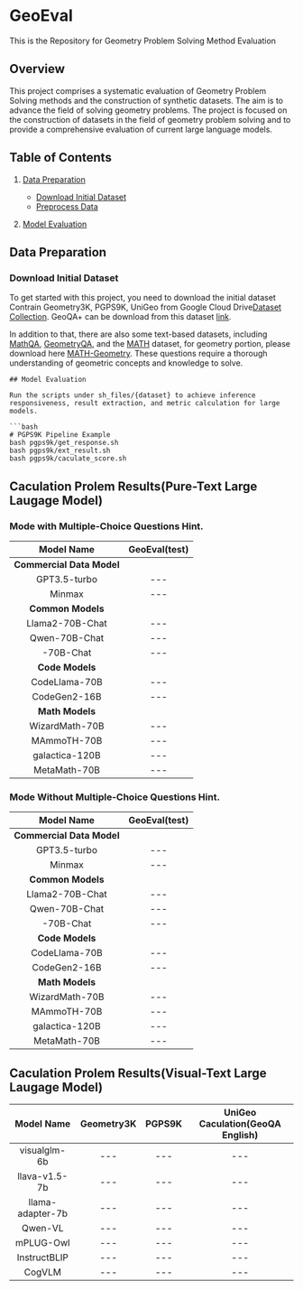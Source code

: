 # GeoEval
This is the Repository for Geometry Problem Solving Method Evaluation



## Overview

This project comprises a systematic evaluation of Geometry Problem Solving methods and the construction of synthetic datasets. The aim is to advance the field of solving geometry problems. The project is focused on the construction of datasets in the field of geometry problem solving and to provide a comprehensive evaluation of current large language models.

## Table of Contents

1. [Data Preparation](#data-preparation)
   - [Download Initial Dataset](#download-initial-dataset)
   - [Preprocess Data](#preprocess-data)
   
2. [Model Evaluation](#model-evaluation)


## Data Preparation

### Download Initial Dataset

To get started with this project, you need to download the initial dataset Contrain Geometry3K, PGPS9K, UniGeo from Google Cloud Drive[Dataset Collection](https://drive.google.com/file/d/13xWRtt_C4jpA3F8NZ3deR089I3s17_WK/view?usp=drive_link). GeoQA+ can be download from this dataset [link](https://drive.google.com/file/d/1KL4_wIzr3p8XSKMkkLgYcYwCbb0TzZ9O/view?usp=drive_link).  

In addition to that, there are also some text-based datasets, including [MathQA](https://drive.google.com/file/d/11E3ALsQxEtOPVtjKxrAwN99MIhtWl4No/view?usp=drive_link), [GeometryQA](https://github.com/DoubleBite/Sequence-to-General-tree/blob/master/data/geometryQA/geometry1398.json), and the [MATH](https://drive.google.com/file/d/1t4X03JIVXl6X_GNXl8R70W_rExJ_m_xD/view?usp=sharing) dataset, for geometry portion, please download here [MATH-Geometry](https://drive.google.com/file/d/1NaSMxlHM7zyBxW7cHV8ZSXeWLeDEpTIG/view?usp=sharing). These questions require a thorough understanding of geometric concepts and knowledge to solve.

```
## Model Evaluation

Run the scripts under sh_files/{dataset} to achieve inference responsiveness, result extraction, and metric calculation for large models.

```bash
# PGPS9K Pipeline Example
bash pgps9k/get_response.sh
bash pgps9k/ext_result.sh
bash pgps9k/caculate_score.sh
```

## Caculation Prolem Results(Pure-Text Large Laugage Model)

### Mode with Multiple-Choice Questions Hint.
| Model Name             | GeoEval(test) |
|:----------------------:|:----------:|
| **Commercial Data Model**|            |
| GPT3.5-turbo           | ---        | 
| Minmax                 | ---        |  
| **Common Models**      |            |
| Llama2-70B-Chat        | ---        | 
| Qwen-70B-Chat          | ---        | 
| -70B-Chat              | ---        | 
| **Code Models**        |            |  
| CodeLlama-70B          | ---        |
| CodeGen2-16B           | ---        | 
| **Math Models**        |            |
| WizardMath-70B         | ---        | 
| MAmmoTH-70B            | ---        | 
| galactica-120B         | ---        | 
| MetaMath-70B           | ---        | 



### Mode Without Multiple-Choice Questions Hint.
| Model Name             | GeoEval(test) |
|:----------------------:|:----------:|
| **Commercial Data Model**|            |
| GPT3.5-turbo           | ---        | 
| Minmax                 | ---        |  
| **Common Models**      |            |
| Llama2-70B-Chat        | ---        | 
| Qwen-70B-Chat          | ---        | 
| -70B-Chat              | ---        | 
| **Code Models**        |            |  
| CodeLlama-70B          | ---        |
| CodeGen2-16B           | ---        | 
| **Math Models**        |            |
| WizardMath-70B         | ---        | 
| MAmmoTH-70B            | ---        | 
| galactica-120B         | ---        | 
| MetaMath-70B           | ---        |  


## Caculation Prolem Results(Visual-Text Large Laugage Model)
| Model Name          | Geometry3K | PGPS9K | UniGeo Caculation(GeoQA English) |
|:-------------------:|:----------:|:------:|:-------------------------------:|
| visualglm-6b        | ---        | ---    | ---                             |
| llava-v1.5-7b       | ---        | ---    | ---                             |
| llama-adapter-7b    | ---        | ---    | ---                             |
| Qwen-VL             | ---        | ---    | ---                             |
| mPLUG-Owl           | ---        | ---    | ---                             |
| InstructBLIP        | ---        | ---    | ---                             |
| CogVLM              | ---        | ---    | ---                             |






